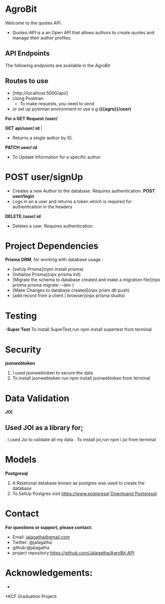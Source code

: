 # AgroBit
Welcome to the quotes API. 
* Quotes-API is a an Open API that allows authors to create quotes and manage their author profiles.
## API Endpoints
The following endpoints are available in the AgroBit
## Routes to use
* [http://localhost:5000/api/] 
* Using Postman
  - To make requests, you need to send
* or set up postman environment to use e.g **({{agro}}/user)**

 **For a GET Request /user/** 

**GET api/user/:id** |
* Returns a single author by  ID.

 **PATCH user/:id** 
* To Update  Information for a specific author 
# **POST user/signUp**
* Creates a new Author to the database. Requires authentication.
**POST user/login**
* Logs in an a user and returns a token which is required for  authentication in the headers


 **DELETE /user/:id**
* Deletes a user. Requires authentication.

# Project Dependencies 
**Prisma ORM**, for working with database usage :
* [setUp Prisma](npm install prisma)
* [Initialize  Prisma](npx prisma init)
* [Migrate the schema to database created and make a migration file](npx prisma prisma migrate --dev )
* [Make Changes to database created](npx prism db push)
* [add record from a client | browser](npx prisma studio)


# Testing
-**Super Test**
To install SuperTest,run npm install supertest from terminal
# Security
**jsonwebtoken**
1. I used jsonwebtoken to secure the data 
2. To install jsonwebtoken run npm install jsonwebtoken from terminal
# Data Validation
**JOI**
## Used JOI as a library for;
. I used Joi to validate all my data
. To install joi,run npm i joi from terminal


# Models
**Postgresql**
1. A Relational database known as postgres was used to create the database
2.  To SetUp Postgres visit https://www.postgresql
 [Downloand Postgresql](https://www.postgresql.org/download/)
# Contact
**For questions or support, please contact:**
* Email: jalagatha@gmail.com
* Twitter: @jalagatha
* github:@jalagatha
* project repository:https://github.com/Jalagatha/AgroBit-API 

# Acknowledgements:
-

*KCF Graduation Project:
